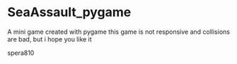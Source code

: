 # SeaAssault_pygame
A mini game created with pygame
this game is not responsive and collisions are bad, but i hope you like it

spera810

